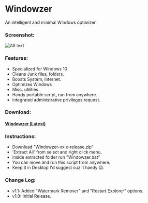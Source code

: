 # Windowzer
An intelligent and minimal Windows optimizer.

### Screenshot:
![Alt text](/../screenshots/windowzer_pic1.png?raw=true)

### Features:
* Specialized for Windows 10
* Cleans Junk files, folders.
* Boosts System, Internet.
* Optimizes Windows
* Misc. utilities.
* Handy portable script, run from anywhere.
* Integrated administrative privileges request.

### Download:
#### [Windowzer (Latest)](https://github.com/metaspook/Windowzer/releases/download/v1.1/Windowzer-v1.1-release.zip)

### Instructions:
* Download "Windowzer-vx.x-release.zip"
* 'Extract All' from select and right click menu.
* Inside extracted folder run "Windowzer.bat"
* You can move and run this script from anywhere.
* Keep it in Desktop I'd suggest cuz it handy 😉.

### Change Log:
* v1.1: Added "Watermark Remover" and "Restart Explorer" options.
* v1.0: Initial Release.
